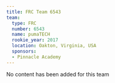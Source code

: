 ```yaml
---
title: FRC Team 6543
team:
  type: FRC
  number: 6543
  name: pumaTECH
  rookie_year: 2017
  location: Oakton, Virginia, USA
  sponsors:
  - Pinnacle Academy
---
```


No content has been added for this team